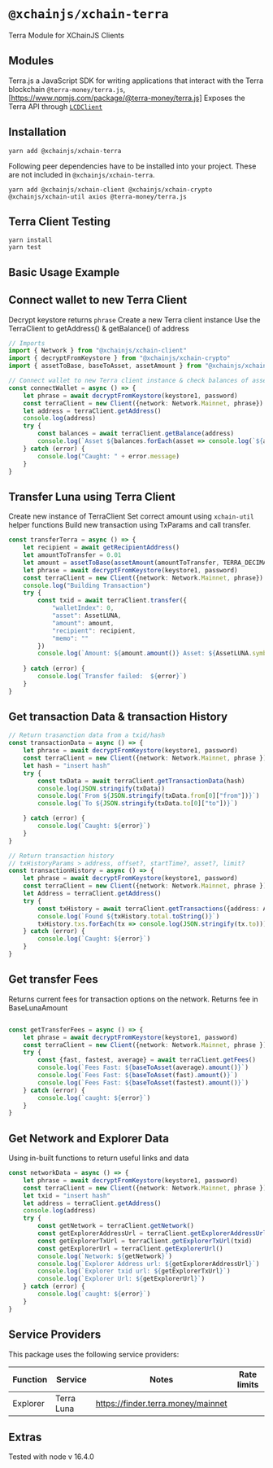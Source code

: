 # `@xchainjs/xchain-terra`

Terra Module for XChainJS Clients

## Modules
Terra.js a JavaScript SDK for writing applications that interact with the Terra blockchain `@terra-money/terra.js`, [https://www.npmjs.com/package/@terra-money/terra.js]
Exposes the Terra API through [`LCDClient`](https://docs.terra.money/docs/develop/sdks/terra-js/query-data.html)

## Installation

```
yarn add @xchainjs/xchain-terra
```

Following peer dependencies have to be installed into your project. These are not included in `@xchainjs/xchain-terra`.

```
yarn add @xchainjs/xchain-client @xchainjs/xchain-crypto @xchainjs/xchain-util axios @terra-money/terra.js
```

## Terra Client Testing

```
yarn install
yarn test

```

## Basic Usage Example 

## Connect wallet to new Terra Client

Decrypt keystore returns `phrase` 
Create a new Terra client instance
Use the TerraClient to getAddress() & getBalance() of address

```ts
// Imports 
import { Network } from "@xchainjs/xchain-client"
import { decryptFromKeystore } from "@xchainjs/xchain-crypto"
import { assetToBase, baseToAsset, assetAmount } from "@xchainjs/xchain-util"

// Connect wallet to new Terra client instance & check balances of assets 
const connectWallet = async () => {
    let phrase = await decryptFromKeystore(keystore1, password)
    const terraClient = new Client({network: Network.Mainnet, phrase})
    let address = terraClient.getAddress()
    console.log(address)
    try {
        const balances = await terraClient.getBalance(address)
        console.log(`Asset ${balances.forEach(asset => console.log(`${asset.asset.symbol}, ${(baseToAsset(asset.amount).amount())}`))}`)
    } catch (error) {
        console.log("Caught: " + error.message)
    }
}

```

## Transfer Luna using Terra Client

Create new instance of TerraClient
Set correct amount using `xchain-util` helper functions
Build new transaction using TxParams and call transfer.

```ts
const transferTerra = async () => {
    let recipient = await getRecipientAddress() 
    let amountToTransfer = 0.01
    let amount = assetToBase(assetAmount(amountToTransfer, TERRA_DECIMAL))
    let phrase = await decryptFromKeystore(keystore1, password)
    const terraClient = new Client({network: Network.Mainnet, phrase})
    console.log("Building Transaction")
    try {
        const txid = await terraClient.transfer({
            "walletIndex": 0,
            "asset": AssetLUNA,
            "amount": amount,
            "recipient": recipient,
            "memo": ""
        })
        console.log(`Amount: ${amount.amount()} Asset: ${AssetLUNA.symbol} TransactionId: ${txid} `)
        
    } catch (error) {
        console.log(`Transfer failed:  ${error}`)
    }
}

```

## Get transaction Data & transaction History 

```ts
// Return trasanction data from a txid/hash
const transactionData = async () => {
    let phrase = await decryptFromKeystore(keystore1, password)
    const terraClient = new Client({network: Network.Mainnet, phrase })
    let hash = "insert hash"
    try {
        const txData = await terraClient.getTransactionData(hash)
        console.log(JSON.stringify(txData))
        console.log(`From ${JSON.stringify(txData.from[0]["from"])}`)
        console.log(`To ${JSON.stringify(txData.to[0]["to"])}`)

    } catch (error) {
        console.log(`Caught: ${error}`)
    }
}

// Return transaction history
// txHistoryParams > address, offset?, startTime?, asset?, limit? 
const transactionHistory = async () => {
    let phrase = await decryptFromKeystore(keystore1, password)
    const terraClient = new Client({network: Network.Mainnet, phrase })
    let Address = terraClient.getAddress()
    try {
        const txHistory = await terraClient.getTransactions({address: Address})
        console.log(`Found ${txHistory.total.toString()}`)
        txHistory.txs.forEach(tx => console.log(JSON.stringify(tx.to)))
    } catch (error) {
        console.log(`Caught: ${error}`)
    }
}

```

## Get transfer Fees

Returns current fees for transaction options on the network.
Returns fee in BaseLunaAmount

```ts

const getTransferFees = async () => {
    let phrase = await decryptFromKeystore(keystore1, password)
    const terraClient = new Client({network: Network.Mainnet, phrase })
    try {
        const {fast, fastest, average} = await terraClient.getFees()
        console.log(`Fees Fast: ${baseToAsset(average).amount()}`)
        console.log(`Fees Fast: ${baseToAsset(fast).amount()}`)
        console.log(`Fees Fast: ${baseToAsset(fastest).amount()}`)
    } catch (error) {
        console.log(`caught: ${error}`)
    }
}

```

## Get Network and Explorer Data 

Using in-built functions to return useful links and data

```ts
const networkData = async () => {
    let phrase = await decryptFromKeystore(keystore1, password)
    const terraClient = new Client({network: Network.Mainnet, phrase })
    let txid = "insert hash"
    let address = terraClient.getAddress()
    console.log(address)
    try {
        const getNetwork = terraClient.getNetwork()
        const getExplorerAddressUrl = terraClient.getExplorerAddressUrl(address)
        const getExplorerTxUrl = terraClient.getExplorerTxUrl(txid)
        const getExplorerUrl = terraClient.getExplorerUrl()
        console.log(`Network: ${getNetwork}`)
        console.log(`Explorer Address url: ${getExplorerAddressUrl}`)
        console.log(`Explorer txid url: ${getExplorerTxUrl}`)
        console.log(`Explorer Url: ${getExplorerUrl}`)
    } catch (error) {
        console.log(`caught: ${error}`)
    }
}

```

## Service Providers

This package uses the following service providers:

| Function                    | Service              | Notes                                                                         | Rate limits                   |
| --------------------------- | -------------------- | ----------------------------------------------------------------------------- | ----------------------------- |
| Explorer                    | Terra Luna           | https://finder.terra.money/mainnet                                            |                               |


## Extras

Tested with node v 16.4.0 